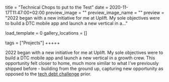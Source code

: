 title = "Technical Chops to put to the Test"
date = 2020-11-17T11:47:00+02:00
preview_image = ""
preview_image_name = ""
preview = "2022 began with a new initiative for me at Uplift. My sole objectives were to build a DTC mobile app and launch a new vertical in a..."

load_template = 0
gallery_locations = []

tags = ["Projects"]
+++++


2022 began with a new initiative for me at Uplift. My sole objectives were to build a DTC mobile app and launch a new vertical in a growth crew. This opportunity felt closer to home, much more similar to what I've previously shipped before - building from the ground up, capturing new opportunity as opposed to the [tech debt challenge](./tech-debt) prior.

## 